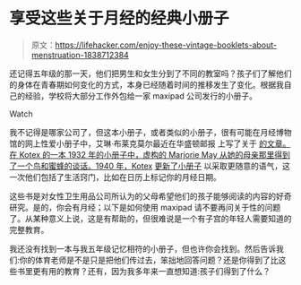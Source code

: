 # 享受这些关于月经的经典小册子

> 原文：<https://lifehacker.com/enjoy-these-vintage-booklets-about-menstruation-1838712384>

还记得五年级的那一天，他们把男生和女生分到了不同的教室吗？孩子们了解他们的身体在青春期如何变化的方式，本身已经随着时间的推移发生了变化。根据我自己的经验，学校将大部分工作外包给一家 maxipad 公司发行的小册子。

Watch

我不记得是哪家公司了，但这本小册子，或者类似的小册子，很有可能在月经博物馆的网上性爱小册子中，艾琳·布莱克莫尔最近在华盛顿邮报 上写了关于 [的文章。在 Kotex 的一本 1932 年的小册子中，虚构的 Marjorie May 从她的母亲那里得到了一个鸟和蜜蜂的谈话。1940 年，Kotex](https://www.washingtonpost.com/health/once-a-rite-of-passage-for-girls-menstruation-booklets-are-now-a-look-back-at-evolving-cycle-about-hygiene/2019/09/27/6d3e0bce-dfbe-11e9-8dc8-498eabc129a0_story.html) [更新了小册子](http://www.mum.org/asone6.htm) 以采取更随意的语气，这一次他们包括了生活窍门，比如在日历上标记你的月经日期。

这些书是对女性卫生用品公司所认为的父母希望他们的孩子能够阅读的内容的好奇研究。是的，你会有月经；以下是如何使用 maxipad 请不要再问关于性的问题了。从某种意义上说，这是有帮助的，但很难说是一个有子宫的年轻人需要知道的完整教育。

我还没有找到一本与我五年级记忆相符的小册子，但也许你会找到。然后告诉我们:你的体育老师是不是只是把他们传过去，笨拙地回答问题？还是你得到了比这些书里更有用的教育？还有，因为我多年来一直想知道:孩子们得到了什么？